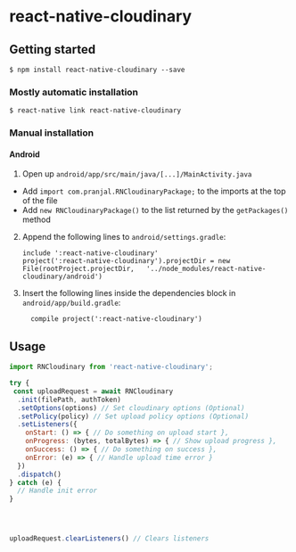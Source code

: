 
# react-native-cloudinary

## Getting started

`$ npm install react-native-cloudinary --save`

### Mostly automatic installation

`$ react-native link react-native-cloudinary`

### Manual installation


#### Android

1. Open up `android/app/src/main/java/[...]/MainActivity.java`
  - Add `import com.pranjal.RNCloudinaryPackage;` to the imports at the top of the file
  - Add `new RNCloudinaryPackage()` to the list returned by the `getPackages()` method
2. Append the following lines to `android/settings.gradle`:
  	```
  	include ':react-native-cloudinary'
  	project(':react-native-cloudinary').projectDir = new File(rootProject.projectDir, 	'../node_modules/react-native-cloudinary/android')
  	```
3. Insert the following lines inside the dependencies block in `android/app/build.gradle`:
  	```
      compile project(':react-native-cloudinary')
  	```


## Usage
```javascript
import RNCloudinary from 'react-native-cloudinary';

try {
 const uploadRequest = await RNCloudinary
  .init(filePath, authToken)
  .setOptions(options) // Set cloudinary options (Optional)
  .setPolicy(policy) // Set upload policy options (Optional)
  .setListeners({
    onStart: () => { // Do something on upload start },
    onProgress: (bytes, totalBytes) => { // Show upload progress },
    onSuccess: () => { // Do something on success },
    onError: (e) => { // Handle upload time error }
  })
  .dispatch()
} catch (e) {
  // Handle init error
}




uploadRequest.clearListeners() // Clears listeners
```
  